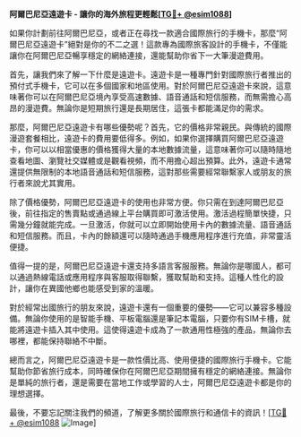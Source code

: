 **阿爾巴尼亞遠遊卡 - 讓你的海外旅程更輕鬆[[TG💪+ @esim1088](https://t.me/s/esim1088)]**

如果你計劃前往阿爾巴尼亞，或者正在尋找一款適合國際旅行的手機卡，那麼“阿爾巴尼亞遠遊卡”絕對是你的不二之選！這款專為國際旅客設計的手機卡，不僅能讓你在阿爾巴尼亞暢享穩定的網絡連接，還能幫助你省下一大筆漫遊費用。

首先，讓我們來了解一下什麼是遠遊卡。遠遊卡是一種專門針對國際旅行者推出的預付式手機卡，它可以在多個國家和地區使用。對於阿爾巴尼亞遠遊卡來說，這意味著你可以在阿爾巴尼亞境內享受高速數據、語音通話和短信服務，而無需擔心高昂的漫遊費。無論你是短期旅行還是長期居住，這張卡都能滿足你的需求。

那麼，阿爾巴尼亞遠遊卡有哪些優勢呢？首先，它的價格非常親民。與傳統的國際漫遊套餐相比，遠遊卡的費用要低得多。例如，如果你選擇購買阿爾巴尼亞遠遊卡，你可以以相當優惠的價格獲得大量的本地數據流量，這意味著你可以隨時隨地查看地圖、瀏覽社交媒體或是觀看視頻，而不用擔心超出預算。此外，遠遊卡通常還提供無限制的本地語音通話和短信服務，這對那些需要經常聯繫家人或朋友的旅行者來說尤其實用。

除了價格優勢，阿爾巴尼亞遠遊卡的使用也非常方便。你只需在到達阿爾巴尼亞後，前往指定的售賣點或通過線上平台購買即可激活使用。激活過程簡單快捷，只需幾分鐘就能完成。一旦激活，你就可以立即開始使用卡內的數據流量、語音通話和短信服務。而且，卡內的餘額還可以隨時通過手機應用程序進行充值，非常靈活便捷。

值得一提的是，阿爾巴尼亞遠遊卡還支持多語言客服服務。無論你是哪國人，都可以通過熱線電話或應用程序與客服取得聯繫，獲取幫助和支持。這種人性化的設計，讓你在異國他鄉也能感受到家的溫暖。

對於經常出國旅行的朋友來說，遠遊卡還有一個重要的優勢——它可以兼容多種設備。無論你使用的是智能手機、平板電腦還是筆記本電腦，只要你有SIM卡槽，就能將遠遊卡插入其中使用。這使得遠遊卡成為了一款通用性極強的產品，無論你去哪裡，都能保持聯絡不中斷。

總而言之，阿爾巴尼亞遠遊卡是一款性價比高、使用便捷的國際旅行手機卡。它能幫助你節省旅行成本，同時確保你在阿爾巴尼亞期間擁有穩定的網絡連接。無論你是單純的旅行者，還是需要在當地工作或學習的人士，阿爾巴尼亞遠遊卡都是你的理想選擇。

最後，不要忘記關注我們的頻道，了解更多關於國際旅行和通信卡的資訊！[[TG💪+ @esim1088](https://t.me/s/esim1088) ![Image](https://i.postimg.cc/4NQfJmqS/Snipaste-2025-05-13-00-14-12.png)]